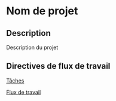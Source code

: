 # Nom de projet


## Description

Description du projet

## Directives de flux de travail

[Tâches](wiki/issues.md)

[Flux de travail](wiki/workflow.md)
